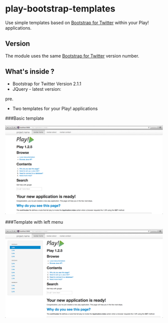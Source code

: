 play-bootstrap-templates
========================

Use  simple templates based on [Bootstrap for Twitter](http://twitter.github.com/bootstrap/) within your Play! applications.

Version
----------

The module uses the same [Bootstrap for Twitter](http://twitter.github.com/bootstrap/) version number.


What's inside ? 
---------------

* Bootstrap for Twitter Version 2.1.1
* JQuery - latest version:
 
pre.    	    	<script src="http://code.jquery.com/jquery-latest.js"></script> 

* Two templates for your Play! applications

###Basic template

![template](https://github.com/laurentbouin/play-bootstrap-templates/raw/master/documentation/img/template.png)

###Template with left menu

![template](https://github.com/laurentbouin/play-bootstrap-templates/raw/master/documentation/img/template-leftMenu.png)



